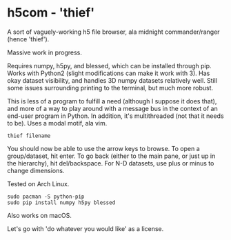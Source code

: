 # h5com - 'thief'
A sort of vaguely-working h5 file browser, ala midnight commander/ranger (hence 'thief').

Massive work in progress.

Requires numpy, h5py, and blessed, which can be installed through pip.  Works with Python2 (slight modifications can make it work with 3).  Has okay dataset visibility, and handles 3D numpy datasets relatively well.  Still some issues surrounding printing to the terminal, but much more robust.

This is less of a program to fulfill a need (although I suppose it does that), and more of a way to play around with a message bus in the context of an end-user program in Python.  In addition, it's multithreaded (not that it needs to be).  Uses a modal motif, ala vim.

```thief filename```

You should now be able to use the arrow keys to browse.  To open a group/dataset, hit enter.  To go back (either to the main pane, or just up in the hierarchy), hit del/backspace.  For N-D datasets, use plus or minus to change dimensions.

Tested on Arch Linux.

```
sudo pacman -S python-pip
sudo pip install numpy h5py blessed
```

Also works on macOS.

Let's go with 'do whatever you would like' as a license.

